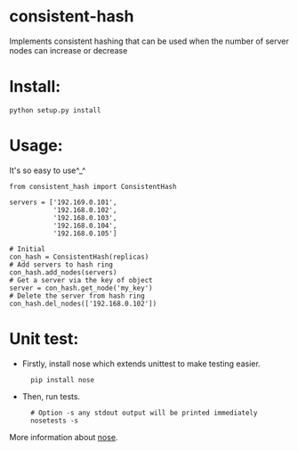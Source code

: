 consistent-hash
===============

Implements consistent hashing that can be used when the number of server nodes can increase or decrease 

Install:
===============
    python setup.py install
    
Usage:
===============
It's so easy to use^_^

    from consistent_hash import ConsistentHash

    servers = ['192.169.0.101',
               '192.168.0.102',
               '192.168.0.103',
               '192.168.0.104',
               '192.168.0.105']
    
    # Initial 
    con_hash = ConsistentHash(replicas)
    # Add servers to hash ring
    con_hash.add_nodes(servers)
    # Get a server via the key of object
    server = con_hash.get_node('my_key')
    # Delete the server from hash ring
    con_hash.del_nodes(['192.168.0.102'])


Unit test:
===============
- Firstly, install nose which extends unittest to make testing easier.

        pip install nose
    
    
- Then, run tests.
        
        # Option -s any stdout output will be printed immediately
        nosetests -s


More information about [nose](https://nose.readthedocs.org/en/latest/"nose").
